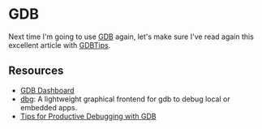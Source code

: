 GDB
===

Next time I'm going to use [GDB][gdb-home] again, let's make sure I've read again
this excellent article with [GDBTips][gdb-tips1].


Resources
---------

 - [GDB Dashboard][gdb-dashboard]
 - [dbg](https://github.com/ebcfr/dbg):
   A lightweight graphical frontend for gdb to debug local or embedded apps.
 - [Tips for Productive Debugging with GDB][gdb-tips1]


[gdb-home]:	https://www.gnu.org/software/gdb/
[gdb-dashboard]: https://www.gnu.org/software/gdb/
[gdb-tips1]:	https://metricpanda.com/tips-for-productive-debugging-with-gdb
